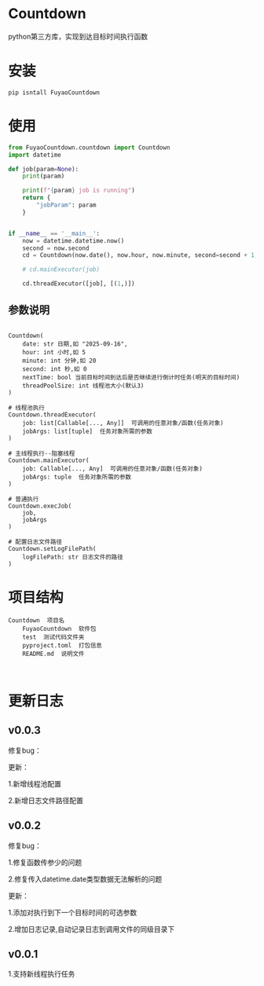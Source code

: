 # Countdown
python第三方库，实现到达目标时间执行函数

# 安装
``pip isntall FuyaoCountdown``

# 使用
```python
from FuyaoCountdown.countdown import Countdown
import datetime

def job(param=None):
    print(param)

    print(f"{param} job is running")
    return {
        "jobParam": param
    }


if __name__ == '__main__':
    now = datetime.datetime.now()
    second = now.second
    cd = Countdown(now.date(), now.hour, now.minute, second=second + 1, nextTime=False)

    # cd.mainExecutor(job)

    cd.threadExecutor([job], [(1,)])


```

## 参数说明
```text

Countdown(
    date: str 日期,如 "2025-09-16",
    hour: int 小时,如 5
    minute: int 分钟,如 20
    second: int 秒,如 0
    nextTime: bool 当前目标时间到达后是否继续进行倒计时任务(明天的目标时间)
    threadPoolSize: int 线程池大小(默认3)
)

# 线程池执行
Countdown.threadExecutor(
    job: list[Callable[..., Any]]  可调用的任意对象/函数(任务对象)
    jobArgs: list[tuple]  任务对象所需的参数
)

# 主线程执行--阻塞线程
Countdown.mainExecutor(
    job: Callable[..., Any]  可调用的任意对象/函数(任务对象)
    jobArgs: tuple  任务对象所需的参数
)

# 普通执行
Countdown.execJob(
    job,
    jobArgs
)

# 配置日志文件路径
Countdown.setLogFilePath(
    logFilePath: str 日志文件的路径
)

```


# 项目结构
```text
Countdown  项目名
    FuyaoCountdown  软件包
    test  测试代码文件夹
    pyproject.toml  打包信息
    README.md  说明文件
    


```


# 更新日志

## v0.0.3
修复bug：


更新：

1.新增线程池配置

2.新增日志文件路径配置

## v0.0.2
修复bug：

1.修复函数传参少的问题

2.修复传入datetime.date类型数据无法解析的问题


更新：

1.添加对执行到下一个目标时间的可选参数

2.增加日志记录,自动记录日志到调用文件的同级目录下

## v0.0.1
1.支持新线程执行任务